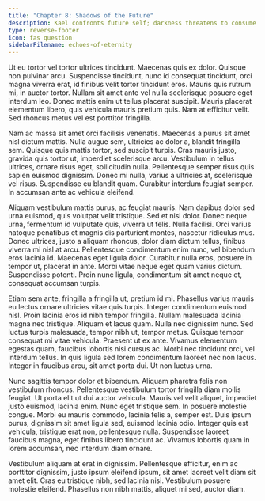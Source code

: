 ```yaml
---
title: "Chapter 8: Shadows of the Future"
description: Kael confronts future self; darkness threatens to consume.
type: reverse-footer
icon: fas question
sidebarFilename: echoes-of-eternity
---
```

Ut eu tortor vel tortor ultrices tincidunt. Maecenas quis ex dolor. Quisque non pulvinar arcu. Suspendisse tincidunt, nunc id consequat tincidunt, orci magna viverra erat, id finibus velit tortor tincidunt eros. Mauris quis rutrum mi, in auctor tortor. Nullam sit amet ante vel nulla scelerisque posuere eget interdum leo. Donec mattis enim ut tellus placerat suscipit. Mauris placerat elementum libero, quis vehicula mauris pretium quis. Nam at efficitur velit. Sed rhoncus metus vel est porttitor fringilla.

Nam ac massa sit amet orci facilisis venenatis. Maecenas a purus sit amet nisl dictum mattis. Nulla augue sem, ultricies ac dolor a, blandit fringilla sem. Quisque quis mattis tortor, sed suscipit turpis. Cras mauris justo, gravida quis tortor ut, imperdiet scelerisque arcu. Vestibulum in tellus ultrices, ornare risus eget, sollicitudin nulla. Pellentesque semper risus quis sapien euismod dignissim. Donec mi nulla, varius a ultricies at, scelerisque vel risus. Suspendisse eu blandit quam. Curabitur interdum feugiat semper. In accumsan ante ac vehicula eleifend.

Aliquam vestibulum mattis purus, ac feugiat mauris. Nam dapibus dolor sed urna euismod, quis volutpat velit tristique. Sed et nisi dolor. Donec neque urna, fermentum id vulputate quis, viverra ut felis. Nulla facilisi. Orci varius natoque penatibus et magnis dis parturient montes, nascetur ridiculus mus. Donec ultrices, justo a aliquam rhoncus, dolor diam dictum tellus, finibus viverra mi nisl at arcu. Pellentesque condimentum enim nunc, vel bibendum eros lacinia id. Maecenas eget ligula dolor. Curabitur nulla eros, posuere in tempor ut, placerat in ante. Morbi vitae neque eget quam varius dictum. Suspendisse potenti. Proin nunc ligula, condimentum sit amet neque et, consequat accumsan turpis.

Etiam sem ante, fringilla a fringilla ut, pretium id mi. Phasellus varius mauris eu lectus ornare ultricies vitae quis turpis. Integer condimentum euismod nisl. Proin lacinia eros id nibh tempor fringilla. Nullam malesuada lacinia magna nec tristique. Aliquam et lacus quam. Nulla nec dignissim nunc. Sed luctus turpis malesuada, tempor nibh ut, tempor metus. Quisque tempor consequat mi vitae vehicula. Praesent ut ex ante. Vivamus elementum egestas quam, faucibus lobortis nisi cursus ac. Morbi nec tincidunt orci, vel interdum tellus. In quis ligula sed lorem condimentum laoreet nec non lacus. Integer in faucibus arcu, sit amet porta dui. Ut non luctus urna.

Nunc sagittis tempor dolor et bibendum. Aliquam pharetra felis non vestibulum rhoncus. Pellentesque vestibulum tortor fringilla diam mollis feugiat. Ut porta elit ut dui auctor vehicula. Mauris vel velit aliquet, imperdiet justo euismod, lacinia enim. Nunc eget tristique sem. In posuere molestie congue. Morbi eu mauris commodo, lacinia felis a, semper est. Duis ipsum purus, dignissim sit amet ligula sed, euismod lacinia odio. Integer quis est vehicula, tristique erat non, pellentesque nulla. Suspendisse laoreet faucibus magna, eget finibus libero tincidunt ac. Vivamus lobortis quam in lorem accumsan, nec interdum diam ornare.

Vestibulum aliquam at erat in dignissim. Pellentesque efficitur, enim ac porttitor dignissim, justo ipsum eleifend ipsum, sit amet laoreet velit diam sit amet elit. Cras eu tristique nibh, sed lacinia nisi. Vestibulum posuere molestie eleifend. Phasellus non nibh mattis, aliquet mi sed, auctor diam.